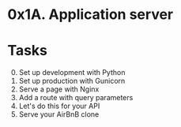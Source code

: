 # 0x1A. Application server

# Tasks

0. Set up development with Python
1. Set up production with Gunicorn 
2. Serve a page with Nginx
3. Add a route with query parameters 
4. Let's do this for your API 
5. Serve your AirBnB clone 
